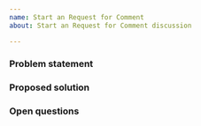 ```yaml
---
name: Start an Request for Comment
about: Start an Request for Comment discussion

---
```


### Problem statement


### Proposed solution


### Open questions


